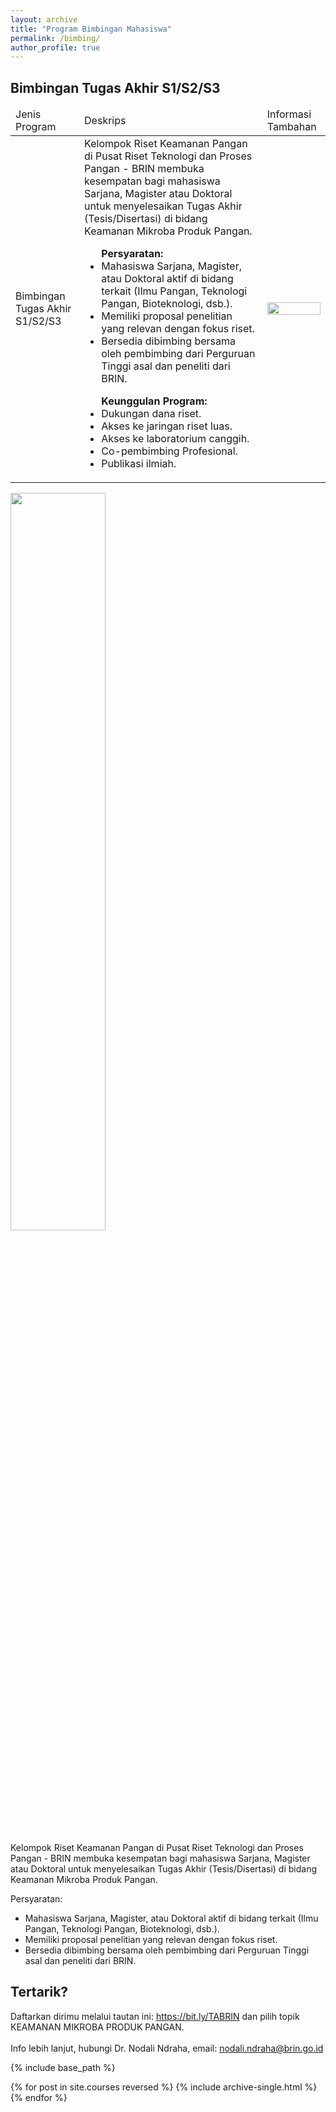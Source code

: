 ```yaml
---
layout: archive
title: "Program Bimbingan Mahasiswa"
permalink: /bimbing/
author_profile: true
---
```


Bimbingan Tugas Akhir S1/S2/S3
----
<table>
  <thead>
    <tr>
      <td>Jenis Program</td>
      <td>Deskrips</td>
      <td>Informasi Tambahan</td>
    </tr>
  </thead>
  <tbody>
    <tr>
      <td>Bimbingan Tugas Akhir S1/S2/S3</td>
      <td>Kelompok Riset Keamanan Pangan di Pusat Riset Teknologi dan Proses Pangan - BRIN membuka kesempatan bagi mahasiswa Sarjana, Magister atau Doktoral untuk menyelesaikan Tugas Akhir (Tesis/Disertasi) di bidang Keamanan Mikroba Produk Pangan. <br>
        <ul>
          <b>Persyaratan:</b>
          <li>Mahasiswa Sarjana, Magister, atau Doktoral aktif di bidang terkait (Ilmu Pangan, Teknologi Pangan, Bioteknologi, dsb.).</li>
          <li>Memiliki proposal penelitian yang relevan dengan fokus riset. </li>
          <li>Bersedia dibimbing bersama oleh pembimbing dari Perguruan Tinggi asal dan peneliti dari BRIN.</li>
        </ul>
        <ul>
          <strong>Keunggulan Program:</strong>
          <li>Dukungan dana riset.</li>
          <li>Akses ke jaringan riset luas.</li>
          <li>Akses ke laboratorium canggih.</li>
          <li>Co-pembimbing Profesional.</li>
          <li>Publikasi ilmiah.</li>
        </ul>
      </td>
      <td><img src = "https://nndraha.github.io/nodali.github.io/images/poster_TA.png" width = "100%"></td>
    </tr>
  </tbody>
</table>

<img src = "https://nndraha.github.io/nodali.github.io/images/poster_TA.png" width = "55%">

Kelompok Riset Keamanan Pangan di Pusat Riset Teknologi dan Proses Pangan - BRIN membuka kesempatan bagi mahasiswa Sarjana, Magister atau Doktoral untuk menyelesaikan Tugas Akhir (Tesis/Disertasi) di bidang Keamanan Mikroba Produk Pangan. 

Persyaratan:
* Mahasiswa Sarjana, Magister, atau Doktoral aktif di bidang terkait (Ilmu Pangan, Teknologi Pangan, Bioteknologi, dsb.).
* Memiliki proposal penelitian yang relevan dengan fokus riset. 
* Bersedia dibimbing bersama oleh pembimbing dari Perguruan Tinggi asal dan peneliti dari BRIN.
 


Tertarik?
----
Daftarkan dirimu melalui tautan ini: https://bit.ly/TABRIN dan pilih topik KEAMANAN MIKROBA PRODUK PANGAN.<br><br>
Info lebih lanjut, hubungi Dr. Nodali Ndraha, email: nodali.ndraha@brin.go.id<br>

{% include base_path %}

{% for post in site.courses reversed %}
  {% include archive-single.html %}
{% endfor %}
